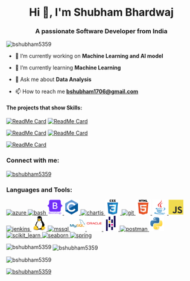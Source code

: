 <h1 align="center">Hi 👋, I'm Shubham Bhardwaj</h1>
<h3 align="center">A passionate Software Developer from India</h3>

<p align="left"> <img src="https://komarev.com/ghpvc/?username=bshubham5359&label=Profile%20views&color=0e75b6&style=flat" alt="bshubham5359" /> </p>

- 🔭 I’m currently working on **Machine Learning and AI model**

- 🌱 I’m currently learning **Machine Learning**

- 💬 Ask me about **Data Analysis**

- 📫 How to reach me **bshubham1706@gmail.com**

<div><h4>The projects that show Skills: </h4></div>

[![ReadMe Card](https://github-readme-stats.vercel.app/api/pin/?username=bshubham5359&repo=Global-Terrorism-PowerBI)](https://github.com/bshubham5359/Global-Terrorism-PowerBI)
[![ReadMe Card](https://github-readme-stats.vercel.app/api/pin/?username=bshubham5359&repo=Electric-Vehicle-Population-PowerBI)](https://github.com/bshubham5359/Electric-Vehicle-Population-PowerBI)

[![ReadMe Card](https://github-readme-stats.vercel.app/api/pin/?username=bshubham5359&repo=Naukri-Web-Scraping)](https://github.com/bshubham5359/Naukri-Web-Scraping)
[![ReadMe Card](https://github-readme-stats.vercel.app/api/pin/?username=bshubham5359&repo=Stock-Market-Analysis-and-Prediction-WebApps)](https://github.com/bshubham5359/Stock-Market-Analysis-and-Prediction-WebApps)

[![ReadMe Card](https://github-readme-stats.vercel.app/api/pin/?username=bshubham5359&repo=Azure-Tokyo-Olympics-Project)](https://github.com/bshubham5359/Azure-Tokyo-Olympics-Project)
<h3 align="left">Connect with me:</h3>
<p align="left">
<a href="https://linkedin.com/in/bshubham5359" target="blank"><img align="center" src="https://raw.githubusercontent.com/rahuldkjain/github-profile-readme-generator/master/src/images/icons/Social/linked-in-alt.svg" alt="bshubham5359" height="30" width="40" /></a>
</p>

<h3 align="left">Languages and Tools:</h3>
<p align="left"> <a href="https://azure.microsoft.com/en-in/" target="_blank" rel="noreferrer"> <img src="https://www.vectorlogo.zone/logos/microsoft_azure/microsoft_azure-icon.svg" alt="azure" width="40" height="40"/> </a> <a href="https://www.gnu.org/software/bash/" target="_blank" rel="noreferrer"> <img src="https://www.vectorlogo.zone/logos/gnu_bash/gnu_bash-icon.svg" alt="bash" width="40" height="40"/> </a> <a href="https://getbootstrap.com" target="_blank" rel="noreferrer"> <img src="https://raw.githubusercontent.com/devicons/devicon/master/icons/bootstrap/bootstrap-plain-wordmark.svg" alt="bootstrap" width="40" height="40"/> </a> <a href="https://www.cprogramming.com/" target="_blank" rel="noreferrer"> <img src="https://raw.githubusercontent.com/devicons/devicon/master/icons/c/c-original.svg" alt="c" width="40" height="40"/> </a> <a href="https://www.chartjs.org" target="_blank" rel="noreferrer"> <img src="https://www.chartjs.org/media/logo-title.svg" alt="chartjs" width="40" height="40"/> </a> <a href="https://www.w3schools.com/css/" target="_blank" rel="noreferrer"> <img src="https://raw.githubusercontent.com/devicons/devicon/master/icons/css3/css3-original-wordmark.svg" alt="css3" width="40" height="40"/> </a> <a href="https://git-scm.com/" target="_blank" rel="noreferrer"> <img src="https://www.vectorlogo.zone/logos/git-scm/git-scm-icon.svg" alt="git" width="40" height="40"/> </a> <a href="https://www.w3.org/html/" target="_blank" rel="noreferrer"> <img src="https://raw.githubusercontent.com/devicons/devicon/master/icons/html5/html5-original-wordmark.svg" alt="html5" width="40" height="40"/> </a> <a href="https://www.java.com" target="_blank" rel="noreferrer"> <img src="https://raw.githubusercontent.com/devicons/devicon/master/icons/java/java-original.svg" alt="java" width="40" height="40"/> </a> <a href="https://developer.mozilla.org/en-US/docs/Web/JavaScript" target="_blank" rel="noreferrer"> <img src="https://raw.githubusercontent.com/devicons/devicon/master/icons/javascript/javascript-original.svg" alt="javascript" width="40" height="40"/> </a> <a href="https://www.jenkins.io" target="_blank" rel="noreferrer"> <img src="https://www.vectorlogo.zone/logos/jenkins/jenkins-icon.svg" alt="jenkins" width="40" height="40"/> </a> <a href="https://www.linux.org/" target="_blank" rel="noreferrer"> <img src="https://raw.githubusercontent.com/devicons/devicon/master/icons/linux/linux-original.svg" alt="linux" width="40" height="40"/> </a> <a href="https://www.microsoft.com/en-us/sql-server" target="_blank" rel="noreferrer"> <img src="https://www.svgrepo.com/show/303229/microsoft-sql-server-logo.svg" alt="mssql" width="40" height="40"/> </a> <a href="https://www.mysql.com/" target="_blank" rel="noreferrer"> <img src="https://raw.githubusercontent.com/devicons/devicon/master/icons/mysql/mysql-original-wordmark.svg" alt="mysql" width="40" height="40"/> </a> <a href="https://www.oracle.com/" target="_blank" rel="noreferrer"> <img src="https://raw.githubusercontent.com/devicons/devicon/master/icons/oracle/oracle-original.svg" alt="oracle" width="40" height="40"/> </a> <a href="https://pandas.pydata.org/" target="_blank" rel="noreferrer"> <img src="https://raw.githubusercontent.com/devicons/devicon/2ae2a900d2f041da66e950e4d48052658d850630/icons/pandas/pandas-original.svg" alt="pandas" width="40" height="40"/> </a> <a href="https://postman.com" target="_blank" rel="noreferrer"> <img src="https://www.vectorlogo.zone/logos/getpostman/getpostman-icon.svg" alt="postman" width="40" height="40"/> </a> <a href="https://www.python.org" target="_blank" rel="noreferrer"> <img src="https://raw.githubusercontent.com/devicons/devicon/master/icons/python/python-original.svg" alt="python" width="40" height="40"/> </a> <a href="https://scikit-learn.org/" target="_blank" rel="noreferrer"> <img src="https://upload.wikimedia.org/wikipedia/commons/0/05/Scikit_learn_logo_small.svg" alt="scikit_learn" width="40" height="40"/> </a> <a href="https://seaborn.pydata.org/" target="_blank" rel="noreferrer"> <img src="https://seaborn.pydata.org/_images/logo-mark-lightbg.svg" alt="seaborn" width="40" height="40"/> </a> <a href="https://spring.io/" target="_blank" rel="noreferrer"> <img src="https://www.vectorlogo.zone/logos/springio/springio-icon.svg" alt="spring" width="40" height="40"/> </a> </p>

<p><img align="left" src="https://github-readme-stats.vercel.app/api/top-langs?username=bshubham5359&show_icons=true&locale=en&layout=compact" alt="bshubham5359" /></p>

<p>&nbsp;<img align="center" src="https://github-readme-stats.vercel.app/api?username=bshubham5359&show_icons=true&locale=en" alt="bshubham5359" /></p>

<p><img align="center" src="https://github-readme-streak-stats.herokuapp.com/?user=bshubham5359&" alt="bshubham5359" /></p>

<p align="left"> <a href="https://github.com/ryo-ma/github-profile-trophy"><img src="https://github-profile-trophy.vercel.app/?username=bshubham5359" alt="bshubham5359" /></a> </p>
